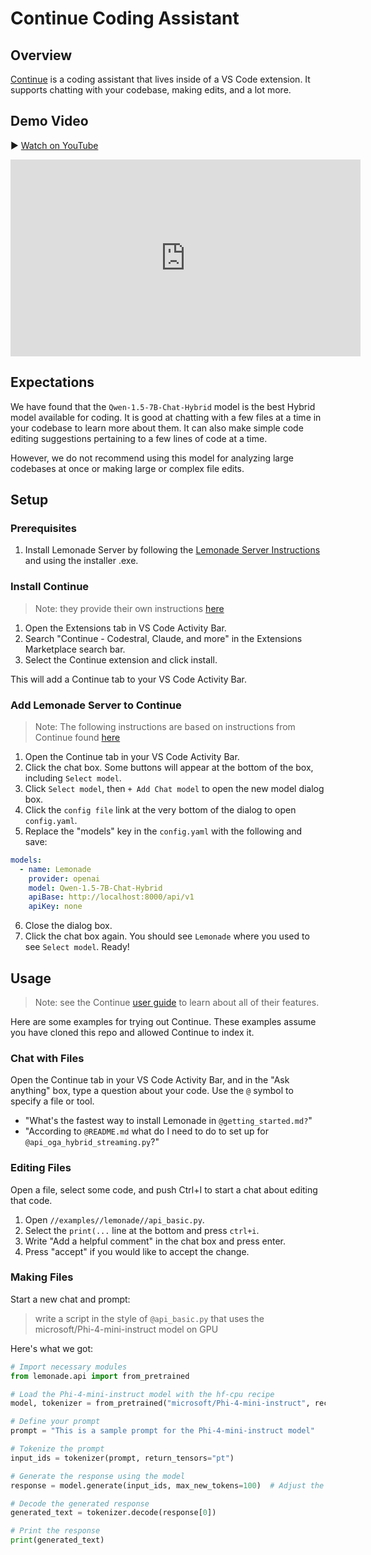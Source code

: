 # Continue Coding Assistant

## Overview

[Continue](https://www.continue.dev/) is a coding assistant that lives inside of a VS Code extension. It supports chatting with your codebase, making edits, and a lot more.

## Demo Video

▶️ [Watch on YouTube](https://www.youtube.com/watch?v=bP_MZnDpbUc&source_ve_path=MjM4NTE)

<iframe width="560" height="315" src="https://www.youtube.com/embed/bP_MZnDpbUc?si=0KZLzQzFlRvW9J9f" 
title="YouTube video player" frameborder="0" allowfullscreen></iframe>

## Expectations

We have found that the `Qwen-1.5-7B-Chat-Hybrid` model is the best Hybrid model available for coding. It is good at chatting with a few files at a time in your codebase to learn more about them. It can also make simple code editing suggestions pertaining to a few lines of code at a time.

However, we do not recommend using this model for analyzing large codebases at once or making large or complex file edits.

## Setup

### Prerequisites

1. Install Lemonade Server by following the [Lemonade Server Instructions](../README.md) and using the installer .exe.

### Install Continue

> Note: they provide their own instructions [here](https://marketplace.visualstudio.com/items?itemName=Continue.continue)

1. Open the Extensions tab in VS Code Activity Bar.
1. Search "Continue - Codestral, Claude, and more" in the Extensions Marketplace search bar.
1. Select the Continue extension and click install.

This will add a Continue tab to your VS Code Activity Bar.

### Add Lemonade Server to Continue

> Note: The following instructions are based on instructions from Continue found [here](https://docs.continue.dev/customize/model-providers/openai#openai-compatible-servers--apis) 

1. Open the Continue tab in your VS Code Activity Bar.
1. Click the chat box. Some buttons will appear at the bottom of the box, including `Select model`.
1. Click `Select model`, then `+ Add Chat model` to open the new model dialog box.
1. Click the `config file` link at the very bottom of the dialog to open `config.yaml`.
1. Replace the "models" key in the `config.yaml` with the following and save:

```yaml
models:
  - name: Lemonade
    provider: openai
    model: Qwen-1.5-7B-Chat-Hybrid 
    apiBase: http://localhost:8000/api/v1
    apiKey: none
```

6. Close the dialog box.
7. Click the chat box again. You should see `Lemonade` where you used to see `Select model`. Ready!

## Usage

> Note: see the Continue [user guide](https://docs.continue.dev/) to learn about all of their features.

Here are some examples for trying out Continue. These examples assume you have cloned this repo and allowed Continue to index it.

### Chat with Files

Open the Continue tab in your VS Code Activity Bar, and in the "Ask anything" box, type a question about your code. Use the `@` symbol to specify a file or tool.

  - "What's the fastest way to install Lemonade in `@getting_started.md?`"
  - "According to `@README.md` what do I need to do to set up for `@api_oga_hybrid_streaming.py`?"

### Editing Files

Open a file, select some code, and push Ctrl+I to start a chat about editing that code.

  1. Open `//examples//lemonade//api_basic.py`.
  1. Select the `print(...` line at the bottom and press `ctrl+i`.
  1. Write "Add a helpful comment" in the chat box and press enter.
  1. Press "accept" if you would like to accept the change.

### Making Files

Start a new chat and prompt: 

> write a script in the style of `@api_basic.py` that uses the microsoft/Phi-4-mini-instruct model on GPU

Here's what we got:

```python
# Import necessary modules
from lemonade.api import from_pretrained

# Load the Phi-4-mini-instruct model with the hf-cpu recipe
model, tokenizer = from_pretrained("microsoft/Phi-4-mini-instruct", recipe="hf-cpu")

# Define your prompt
prompt = "This is a sample prompt for the Phi-4-mini-instruct model"

# Tokenize the prompt
input_ids = tokenizer(prompt, return_tensors="pt")

# Generate the response using the model
response = model.generate(input_ids, max_new_tokens=100)  # Adjust the max_new_tokens as needed

# Decode the generated response
generated_text = tokenizer.decode(response[0])

# Print the response
print(generated_text)
```

<!--This file was originally licensed under Apache 2.0. It has been modified.
Modifications Copyright (c) 2025 AMD-->